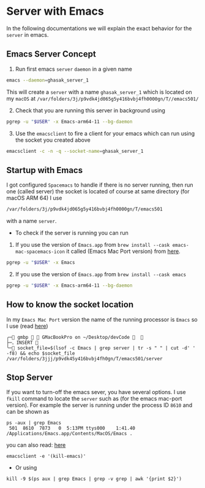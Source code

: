 # Server with Emacs

In the following documentations we will explain the exact behavior for the
`server` in emacs.

## Emacs Server Concept

1. Run first emacs `server` `daemon` in a given name

```sh
emacs --daemon=ghasak_server_1
```

This will create a `server` with a name `ghasak_server_1` which is located on
my `macOS` at `/var/folders/3j/p9vdk4jd065g5y416bvbj4fh0000gn/T//emacs501/`

2. Check that you are running this server in background using

```sh
pgrep -u "$USER" -x Emacs-arm64-11 --bg-daemon
```

3. Use the `emacsclient` to fire a client for your emacs which can run using the socket you created above

```sh
emacsclient -c -n -q --socket-name=ghasak_server_1
```

## Startup with Emacs

I got configured `Spacemacs` to handle if there is no server running, then run
one (called server) the socket is located of course at same directory (for macOS
ARM 64) I use

```sh
/var/folders/3j/p9vdk4jd065g5y416bvbj4fh0000gn/T/emacs501
```

with a name `server`.

- To check if the server is running you can run

1. If you use the version of `Emacs.app` from `brew install --cask emacs-mac-spacemacs-icon` it called (Emacs Mac Port version) from
   [here](https://github.com/railwaycat/homebrew-emacsmacport).

```sh
pgrep -u "$USER" -x Emacs
```

2. If you use the version of `Emacs.app` from `brew install --cask emacs`

```sh
pgrep -u "$USER" -x Emacs-arm64-11 --bg-daemon
```

## How to know the socket location

In my `Emacs Mac Port` version the name of the running processor is `Emacs` so
I use (read
[here](https://stackoverflow.com/questions/23148787/why-emacsclient-cant-find-socket-after-executing-emacs-daemon))

```shell
╭─ gmbp   GMacBookPro on ~/Desktop/devCode   
├─ﮧ INSERT 
╰─ socket_file=$(lsof -c Emacs | grep server | tr -s " " | cut -d' ' -f8) && echo $socket_file
/var/folders/3jjj/p9vdk45y416bvbj4fh0gn/T/emacs501/server
```

## Stop Server

If you want to turn-off the emacs sever, you have several options. I use
`fkill` command to locate the `server` such as (for the emacs mac-port
version). For example the server is running under the process ID `8610` and can
be shown as

```shell
ps -aux | grep Emacs
 501  8610  7873   0  5:13PM ttys000    1:41.40 /Applications/Emacs.app/Contents/MacOS/Emacs .

```

you can also read:
[here](https://www.emacswiki.org/emacs/EmacsAsDaemon#:~:text=EmacsMsWindowsIntegration%20for%20details.-,Stopping%20the%20Emacs%20Daemon,the%20associated%20emacs%20server%20instance.)

```shell
emacsclient -e '(kill-emacs)'
```

- Or using

```shell
kill -9 $(ps aux | grep Emacs | grep -v grep | awk '{print $2}')
```
